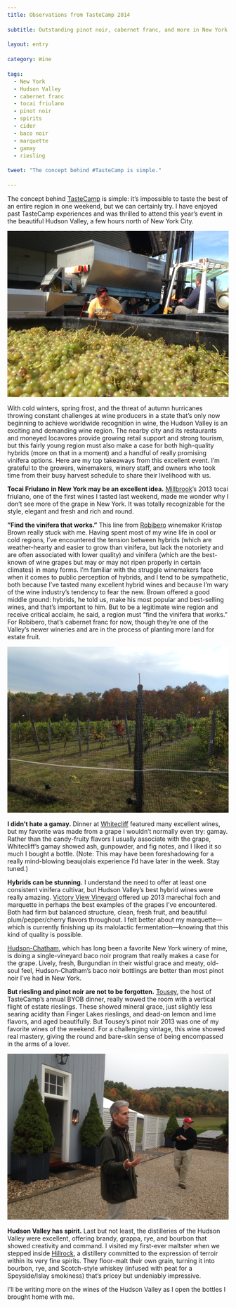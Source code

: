 ```yaml
---
title: Observations from TasteCamp 2014

subtitle: Outstanding pinot noir, cabernet franc, and more in New York’s Hudson Valley

layout: entry

category: Wine

tags:
  - New York
  - Hudson Valley
  - cabernet franc
  - tocai friulano
  - pinot noir
  - spirits
  - cider
  - baco noir
  - marquette
  - gamay
  - riesling

tweet: "The concept behind #TasteCamp is simple."

---
```


The concept behind [TasteCamp](http://newyorkcorkreport.com/tastecamp/) is simple: it’s impossible to taste the best of an entire region in one weekend, but we can certainly try. I have enjoyed past TasteCamp experiences and was thrilled to attend this year’s event in the beautiful Hudson Valley, a few hours north of New York City. 

![Millbrook chardonnay harvest and grapes](/photos/millbrookchard.jpg "Chardonnay harvest at Millbrook")

With cold winters, spring frost, and the threat of autumn hurricanes throwing constant challenges at wine producers in a state that’s only now beginning to achieve worldwide recognition in wine, the Hudson Valley is an exciting and demanding wine region. The nearby city and its restaurants and moneyed locavores provide growing retail support and strong tourism, but this fairly young region must also make a case for both high-quality hybrids (more on that in a moment) and a handful of really promising vinifera options. Here are my top takeaways from this excellent event. I’m grateful to the growers, winemakers, winery staff, and owners who took time from their busy harvest schedule to share their livelihood with us.

**Tocai Friulano in New York may be an excellent idea.**
[Millbrook](http://www.millbrookwine.com/index.php)’s 2013 tocai friulano, one of the first wines I tasted last weekend, made me wonder why I don’t see more of the grape in New York. It was totally recognizable for the style, elegant and fresh and rich and round. 

**”Find the vinifera that works.”**
This line from [Robibero](http://www.robiberofamilyvineyards.com) winemaker Kristop Brown really stuck with me. Having spent most of my wine life in cool or cold regions, I’ve encountered the tension between hybrids (which are weather-hearty and easier to grow than vinifera, but lack the notoriety and are often associated with lower quality) and vinifera (which are the best-known of wine grapes but may or may not ripen properly in certain climates) in many forms. I’m familiar with the struggle winemakers face when it comes to public perception of hybrids, and I tend to be sympathetic, both because I’ve tasted many excellent hybrid wines and because I’m wary of the wine industry’s tendency to fear the new. Brown offered a good middle ground: hybrids, he told us, make his most popular and best-selling wines, and that’s important to him. But to be a legitimate wine region and receive critical acclaim, he said, a region must “find the vinifera that works.” For Robibero, that’s cabernet franc for now, though they’re one of the Valley’s newer wineries and are in the process of planting more land for estate fruit.

![Robibero vineyard rows](/photos/robiberovineyard.jpg "Robibero's fairly new vineyard, to be expanded in the next year.")

**I didn’t hate a gamay.**
Dinner at [Whitecliff](http://www.whitecliffwine.com) featured many excellent wines, but my favorite was made from a grape I wouldn’t normally even try: gamay. Rather than the candy-fruity flavors I usually associate with the grape, Whitecliff’s gamay showed ash, gunpowder, and fig notes, and I liked it so much I bought a bottle. (Note: This may have been foreshadowing for a really mind-blowing beaujolais experience I’d have later in the week. Stay tuned.)

**Hybrids can be stunning.**
I understand the need to offer at least one consistent vinifera cultivar, but Hudson Valley’s best hybrid wines were really amazing. [Victory View Vineyard](http://upperhudsonvalleywinetrail.com/wineries/victory-view-vineyard2/) offered up 2013 marechal foch and marquette in perhaps the best examples of the grapes I’ve encountered. Both had firm but balanced structure, clean, fresh fruit, and beautiful plum/pepper/cherry flavors throughout. I felt better about my marquette––which is currently finishing up its malolactic fermentation––knowing that this kind of quality is possible. 

[Hudson-Chatham](http://www.hudsonchathamwinery.com), which has long been a favorite New York winery of mine, is doing a single-vineyard baco noir program that really makes a case for the grape. Lively, fresh, Burgundian in their wistful grace and meaty, old-soul feel, Hudson-Chatham’s baco noir bottlings are better than most pinot noir I’ve had in New York. 

**But riesling and pinot noir are not to be forgotten.**
[Tousey](http://www.touseywinery.com), the host of TasteCamp’s annual BYOB dinner, really wowed the room with a vertical flight of estate rieslings. These showed mineral grace, just slightly less searing acidity than Finger Lakes rieslings, and dead-on lemon and lime flavors, and aged beautifully. But Tousey’s pinot noir 2013 was one of my favorite wines of the weekend. For a challenging vintage, this wine showed real mastery, giving the round and bare-skin sense of being encompassed in the arms of a lover. 

![Hillrock distiller leads a tour](/photos/hillrock.jpg "Distiller at Hillrock leads a tour")

**Hudson Valley has spirit.**
Last but not least, the distilleries of the Hudson Valley were excellent, offering brandy, grappa, rye, and bourbon that showed creativity and command. I visited my first-ever maltster when we stepped inside [Hillrock](http://www.hillrockdistillery.com), a distillery committed to the expression of terroir within its very fine spirits. They floor-malt their own grain, turning it into bourbon, rye, and Scotch-style whiskey (infused with peat for a Speyside/Islay smokiness) that’s pricey but undeniably impressive. 

I’ll be writing more on the wines of the Hudson Valley as I open the bottles I brought home with me. 